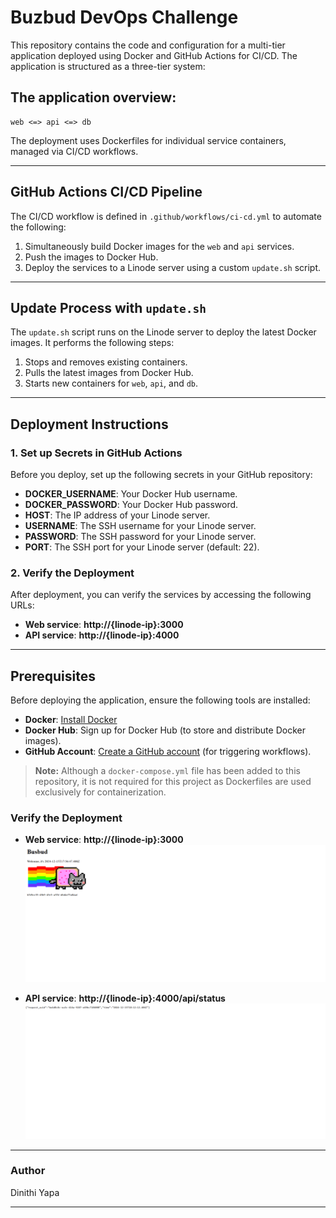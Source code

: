 # Buzbud DevOps Challenge
This repository contains the code and configuration for a multi-tier application deployed using Docker and GitHub Actions for CI/CD. The application is structured as a three-tier system:

## The application overview:

```
web <=> api <=> db
```

The deployment uses Dockerfiles for individual service containers, managed via CI/CD workflows.

---

## GitHub Actions CI/CD Pipeline

The CI/CD workflow is defined in `.github/workflows/ci-cd.yml` to automate the following:

1. Simultaneously build Docker images for the `web` and `api` services.
2. Push the images to Docker Hub.
3. Deploy the services to a Linode server using a custom `update.sh` script.

---

## Update Process with `update.sh`

The `update.sh` script runs on the Linode server to deploy the latest Docker images. It performs the following steps:

1. Stops and removes existing containers.
2. Pulls the latest images from Docker Hub.
3. Starts new containers for `web`, `api`, and `db`.

---

## Deployment Instructions

### 1. Set up Secrets in GitHub Actions

Before you deploy, set up the following secrets in your GitHub repository:

- **DOCKER_USERNAME**: Your Docker Hub username.
- **DOCKER_PASSWORD**: Your Docker Hub password.
- **HOST**: The IP address of your Linode server.
- **USERNAME**: The SSH username for your Linode server.
- **PASSWORD**: The SSH password for your Linode server.
- **PORT**: The SSH port for your Linode server (default: 22).

### 2. Verify the Deployment

After deployment, you can verify the services by accessing the following URLs:

- **Web service**: **http://{linode-ip}:3000**
- **API service**: **http://{linode-ip}:4000**

---

## Prerequisites

Before deploying the application, ensure the following tools are installed:

- **Docker**: [Install Docker](https://www.docker.com/get-started)
- **Docker Hub**: Sign up for Docker Hub (to store and distribute Docker images).
- **GitHub Account**: [Create a GitHub account](https://github.com/) (for triggering workflows).

> **Note:** Although a `docker-compose.yml` file has been added to this repository, it is not required for this project as Dockerfiles are used exclusively for containerization.
### Verify the Deployment

- **Web service**: **http://{linode-ip}:3000**
  ![Web Service Screenshot](images/web.png)

- **API service**: **http://{linode-ip}:4000/api/status**
  ![API Service Status Screenshot](images/api.png)

---

### Author
Dinithi Yapa

---


